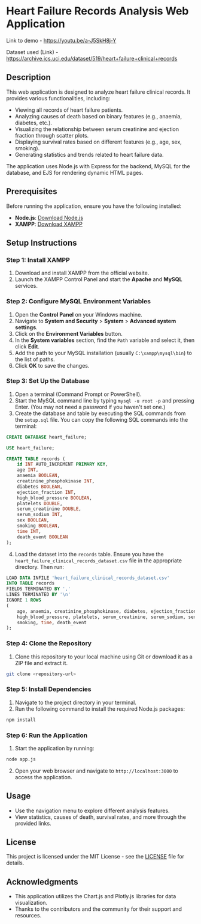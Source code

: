 # Heart Failure Records Analysis Web Application

Link to demo - https://youtu.be/a-J5SkH8j-Y

Dataset used (Link) - https://archive.ics.uci.edu/dataset/519/heart+failure+clinical+records

## Description

This web application is designed to analyze heart failure clinical records. It provides various functionalities, including:

- Viewing all records of heart failure patients.
- Analyzing causes of death based on binary features (e.g., anaemia, diabetes, etc.).
- Visualizing the relationship between serum creatinine and ejection fraction through scatter plots.
- Displaying survival rates based on different features (e.g., age, sex, smoking).
- Generating statistics and trends related to heart failure data.

The application uses Node.js with Express for the backend, MySQL for the database, and EJS for rendering dynamic HTML pages.

## Prerequisites

Before running the application, ensure you have the following installed:

- **Node.js**: [Download Node.js](https://nodejs.org/)
- **XAMPP**: [Download XAMPP](https://www.apachefriends.org/index.html)

## Setup Instructions

### Step 1: Install XAMPP

1. Download and install XAMPP from the official website.
2. Launch the XAMPP Control Panel and start the **Apache** and **MySQL** services.

### Step 2: Configure MySQL Environment Variables

1. Open the **Control Panel** on your Windows machine.
2. Navigate to **System and Security** > **System** > **Advanced system settings**.
3. Click on the **Environment Variables** button.
4. In the **System variables** section, find the `Path` variable and select it, then click **Edit**.
5. Add the path to your MySQL installation (usually `C:\xampp\mysql\bin`) to the list of paths.
6. Click **OK** to save the changes.

### Step 3: Set Up the Database

1. Open a terminal (Command Prompt or PowerShell).
2. Start the MySQL command line by typing `mysql -u root -p` and pressing Enter. (You may not need a password if you haven't set one.)
3. Create the database and table by executing the SQL commands from the `setup.sql` file. You can copy the following SQL commands into the terminal:

```sql
CREATE DATABASE heart_failure;

USE heart_failure;

CREATE TABLE records (
    id INT AUTO_INCREMENT PRIMARY KEY,
    age INT,
    anaemia BOOLEAN,
    creatinine_phosphokinase INT,
    diabetes BOOLEAN,
    ejection_fraction INT,
    high_blood_pressure BOOLEAN,
    platelets DOUBLE,
    serum_creatinine DOUBLE,
    serum_sodium INT,
    sex BOOLEAN,
    smoking BOOLEAN,
    time INT,
    death_event BOOLEAN
);
```

4. Load the dataset into the `records` table. Ensure you have the `heart_failure_clinical_records_dataset.csv` file in the appropriate directory. Then run:

```sql
LOAD DATA INFILE 'heart_failure_clinical_records_dataset.csv'
INTO TABLE records
FIELDS TERMINATED BY ',' 
LINES TERMINATED BY '\n'
IGNORE 1 ROWS
(
    age, anaemia, creatinine_phosphokinase, diabetes, ejection_fraction,
    high_blood_pressure, platelets, serum_creatinine, serum_sodium, sex,
    smoking, time, death_event
);
```

### Step 4: Clone the Repository

1. Clone this repository to your local machine using Git or download it as a ZIP file and extract it.

```bash
git clone <repository-url>
```

### Step 5: Install Dependencies

1. Navigate to the project directory in your terminal.
2. Run the following command to install the required Node.js packages:

```bash
npm install
```

### Step 6: Run the Application

1. Start the application by running:

```bash
node app.js
```

2. Open your web browser and navigate to `http://localhost:3000` to access the application.

## Usage

- Use the navigation menu to explore different analysis features.
- View statistics, causes of death, survival rates, and more through the provided links.

## License

This project is licensed under the MIT License - see the [LICENSE](LICENSE) file for details.

## Acknowledgments

- This application utilizes the Chart.js and Plotly.js libraries for data visualization.
- Thanks to the contributors and the community for their support and resources.
